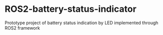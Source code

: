 # ROS2-battery-status-indicator
Prototype project of battery status indication by LED implemented through ROS2 framework
